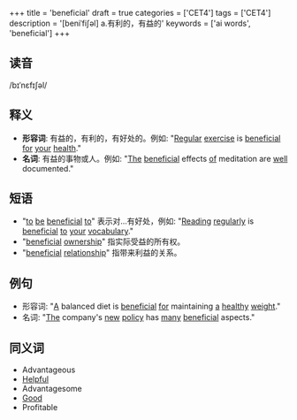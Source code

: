 +++
title = 'beneficial'
draft = true
categories = ['CET4']
tags = ['CET4']
description = '[beniˈfi∫əl] a.有利的，有益的'
keywords = ['ai words', 'beneficial']
+++

## 读音
/bɪˈnɛfɪʃəl/

## 释义
- **形容词**: 有益的，有利的，有好处的。例如: "[Regular](/zh/post/regular/) [exercise](/zh/post/exercise/) is [beneficial](/zh/post/beneficial/) [for](/zh/post/for/) [your](/zh/post/your/) [health](/zh/post/health/)."
- **名词**: 有益的事物或人。例如: "[The](/zh/post/the/) [beneficial](/zh/post/beneficial/) effects [of](/zh/post/of/) meditation are [well](/zh/post/well/) documented."

## 短语
- "[to](/zh/post/to/) [be](/zh/post/be/) [beneficial](/zh/post/beneficial/) [to](/zh/post/to/)" 表示对...有好处，例如: "[Reading](/zh/post/reading/) [regularly](/zh/post/regularly/) is [beneficial](/zh/post/beneficial/) [to](/zh/post/to/) [your](/zh/post/your/) [vocabulary](/zh/post/vocabulary/)."
- "[beneficial](/zh/post/beneficial/) [ownership](/zh/post/ownership/)" 指实际受益的所有权。
- "[beneficial](/zh/post/beneficial/) [relationship](/zh/post/relationship/)" 指带来利益的关系。

## 例句
- 形容词: "[A](/zh/post/a/) balanced diet is [beneficial](/zh/post/beneficial/) [for](/zh/post/for/) maintaining [a](/zh/post/a/) [healthy](/zh/post/healthy/) [weight](/zh/post/weight/)."
- 名词: "[The](/zh/post/the/) company's [new](/zh/post/new/) [policy](/zh/post/policy/) has [many](/zh/post/many/) [beneficial](/zh/post/beneficial/) aspects."

## 同义词
- Advantageous
- [Helpful](/zh/post/helpful/)
- Advantagesome
- [Good](/zh/post/good/)
- Profitable
